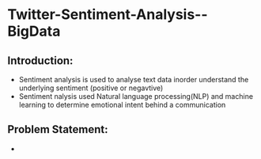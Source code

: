 # Twitter-Sentiment-Analysis--BigData
## Introduction:
- Sentiment analysis is used to analyse text data inorder understand the underlying sentiment (positive or negavtive) 
- Sentiment nalysis used  Natural language processing(NLP) and machine learning to determine emotional intent behind a communication

## Problem Statement:
- 
